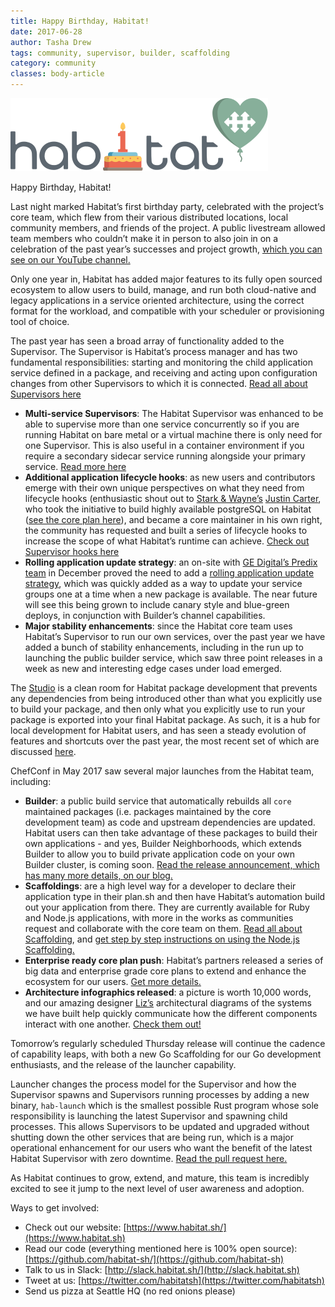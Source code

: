 ```yaml
---
title: Happy Birthday, Habitat!
date: 2017-06-28
author: Tasha Drew
tags: community, supervisor, builder, scaffolding
category: community
classes: body-article
---
```


![habitat-birthday-image](media/2017-06-28-Happy-Birthday-Habitat/habitat_birthday_dark.svg)

Happy Birthday, Habitat!

Last night marked Habitat’s first birthday party, celebrated with the project’s core team, which flew from their various distributed locations, local community members, and friends of the project. A public livestream allowed team members who couldn’t make it in person to also join in on a celebration of the past year’s successes and project growth, [which you can see on our YouTube channel.](https://www.youtube.com/channel/UC0wJZeP2dfPZaDUPgvpVpSg)

Only one year in, Habitat has added major features to its fully open sourced ecosystem to allow users to build, manage, and run both cloud-native and legacy applications in a service oriented architecture, using the correct format for the workload, and compatible with your scheduler or provisioning tool of choice.

The past year has seen a broad array of functionality added to the Supervisor. The Supervisor is Habitat’s process manager and has two fundamental responsibilities: starting and monitoring the child application service defined in a package, and receiving and acting upon configuration changes from other Supervisors to which it is connected. [Read all about Supervisors here](/docs/glossary#glossary-supervisor)

  * **Multi-service Supervisors**: The Habitat Supervisor was enhanced to be able to supervise more than one service concurrently so if you are running Habitat on bare metal or a virtual machine there is only need for one Supervisor. This is also useful in a container environment if you require a secondary sidecar service running alongside your primary service. [Read more here](/docs/using-habitat#run-multiple-services-with-one-supervisor)
  * **Additional application lifecycle hooks**: as new users and contributors emerge with their own unique perspectives on what they need from lifecycle hooks (enthusiastic shout out to [Stark & Wayne’s](https://www.starkandwayne.com/) [Justin Carter](https://github.com/bodymindarts), who took the initiative to build highly available postgreSQL on Habitat ([see the core plan here](https://github.com/Habitat-sh/core-plans/tree/master/postgresql)), and became a core maintainer in his own right, the community has requested and built a series of lifecycle hooks to increase the scope of what Habitat’s runtime can achieve. [Check out Supervisor hooks here](/docs/reference#reference-hooks)
  * **Rolling application update strategy**: an on-site with [GE Digital’s Predix team](https://www.ge.com/digital/predix) in December proved the need to add a [rolling application update strategy](/docs/using-habitat#using-updates), which was quickly added as a way to update your service groups one at a time when a new package is available. The near future will see this being grown to include canary style and blue-green deploys, in conjunction with Builder’s channel capabilities.
  * **Major stability enhancements**: since the Habitat core team uses Habitat’s Supervisor to run our own services, over the past year we have added a bunch of stability enhancements, including in the run up to launching the public builder service, which saw three point releases in a week as new and interesting edge cases under load emerged.

The [Studio](/docs/developing-packages#plan-builds) is a clean room for Habitat package development that prevents any dependencies from being introduced other than what you explicitly use to build your package, and then only what you explicitly use to run your package is exported into your final Habitat package. As such, it is a hub for local development for Habitat users, and has seen a steady evolution of features and shortcuts over the past year, the most recent set of which are discussed [here](https://github.com/habitat-sh/habitat/pull/2418).

ChefConf in May 2017 saw several major launches from the Habitat team, including:

  * **Builder**: a public build service that automatically rebuilds all `core` maintained packages (i.e. packages maintained by the core development team) as code and upstream dependencies are updated. Habitat users can then take advantage of these packages to build their own applications - and yes, Builder Neighborhoods, which extends Builder to allow you to build private application code on your own Builder cluster, is coming soon. [Read the release announcement, which has many more details, on our blog.](/blog/2017/05/Builder/)
  * **Scaffoldings**: are a high level way for a developer to declare their application type in their plan.sh and then have Habitat’s automation build out your application from there. They are currently available for Ruby and Node.js applications, with more in the works as communities request and collaborate with the core team on them. [Read all about Scaffolding](/blog/2017/05/Scaffolding/), and
[get step by step instructions on using the Node.js Scaffolding.](/blog/2017/05/Scaffolding-App-From-Scratch/)
  * **Enterprise ready core plan push**: Habitat’s partners released a series of big data and enterprise grade core plans to extend and enhance the ecosystem for our users. [Get more details.](https://blog.chef.io/2017/05/23/enterprise-ready-Habitat-plans-now-available/)
  * **Architecture infographics released**: a picture is worth 10,000 words, and our amazing designer [Liz’s](https://twitter.com/lizchen_uw) architectural diagrams of the systems we have built help quickly communicate how the different components interact with one another. [Check them out!](/docs/diagrams)

Tomorrow’s regularly scheduled Thursday release will continue the cadence of capability leaps, with both a new Go Scaffolding for our Go development enthusiasts, and the release of the launcher capability.

Launcher changes the process model for the Supervisor and how the Supervisor spawns and Supervisors running processes by adding a new binary, `hab-launch` which is the smallest possible Rust program whose sole responsibility is launching the latest Supervisor and spawning child processes. This allows Supervisors to be updated and upgraded without shutting down the other services that are being run, which is a major operational enhancement for our users who want the benefit of the latest Habitat Supervisor with zero downtime.  [Read the pull request here.](https://github.com/Habitat-sh/Habitat/pull/2605)

As Habitat continues to grow, extend, and mature, this team is incredibly excited to see it jump to the next level of user awareness and adoption.

Ways to get involved:

  * Check out our website: [https://www.habitat.sh/](https://www.habitat.sh)
  * Read our code (everything mentioned here is 100% open source): [https://github.com/habitat-sh/](https://github.com/habitat-sh)
  * Talk to us in Slack: [http://slack.habitat.sh/](http://slack.habitat.sh)
  * Tweet at us: [https://twitter.com/habitatsh](https://twitter.com/habitatsh)
  * Send us pizza at Seattle HQ (no red onions please)
